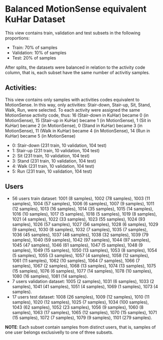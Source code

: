 # Balanced MotionSense equivalent KuHar Dataset

This view contains train, validation and test subsets in the following proportions:
- Train: 70% of samples
- Validation: 10% of samples
- Test: 20% of samples

After splits, the datasets were balanced in relation to the activity code column, that is, each subset have the same number of activitiy samples.

## Activities:

This view contains only samples with activities codes equivalent to MotionSense.
In this way, only activities: Stair-down, Stair-up, Sit, Stand, Walk, Run, were selected.
To each activity were assigned the same MotionSense activity code, thus: 16 (Stair-down in KuHar) became 0 (in MotionSense), 15 (Stair-up in KuHar) became 1 (in MotionSense), 1 (Sit in KuHar) became 2 (in MotionSense), 0 (Stand in KuHar) became 3 (in MotionSense), 11 (Walk in KuHar) became 4 (in MotionSense), 14 (Run in KuHar) became 5 (in MotionSense)

- 0: Stair-down (231 train, 10 validation, 104 test)
- 1: Stair-up (231 train, 10 validation, 104 test)
- 2: Sit (231 train, 10 validation, 104 test)
- 3: Stand (231 train, 10 validation, 104 test)
- 4: Walk (231 train, 10 validation, 104 test)
- 5: Run (231 train, 10 validation, 104 test)

## Users
- 56 users train dataset: 1001 (8 samples), 1002 (78 samples), 1003 (11 samples), 1004 (57 samples), 1006 (6 samples), 1007 (9 samples), 1011 (12 samples), 1013 (16 samples), 1014 (35 samples), 1015 (14 samples), 1016 (10 samples), 1017 (5 samples), 1018 (5 samples), 1019 (8 samples), 1021 (4 samples), 1022 (33 samples), 1023 (55 samples), 1024 (93 samples), 1026 (57 samples), 1027 (56 samples), 1028 (6 samples), 1029 (9 samples), 1030 (8 samples), 1032 (7 samples), 1035 (7 samples), 1036 (45 samples), 1037 (48 samples), 1038 (32 samples), 1039 (79 samples), 1040 (59 samples), 1042 (97 samples), 1044 (97 samples), 1045 (47 samples), 1046 (61 samples), 1047 (5 samples), 1048 (9 samples), 1049 (15 samples), 1050 (13 samples), 1053 (8 samples), 1054 (5 samples), 1055 (3 samples), 1057 (4 samples), 1058 (12 samples), 1061 (11 samples), 1062 (10 samples), 1064 (7 samples), 1066 (7 samples), 1067 (2 samples), 1068 (13 samples), 1074 (13 samples), 1075 (15 samples), 1076 (6 samples), 1077 (14 samples), 1078 (10 samples), 1080 (16 samples), 1081 (14 samples).
- 7 users validation dataset: 1005 (2 samples), 1031 (6 samples), 1033 (2 samples), 1041 (41 samples), 1051 (4 samples), 1069 (1 samples), 1073 (4 samples).
- 17 users test dataset: 1008 (26 samples), 1009 (12 samples), 1010 (11 samples), 1020 (12 samples), 1025 (7 samples), 1034 (100 samples), 1043 (62 samples), 1052 (23 samples), 1056 (9 samples), 1060 (8 samples), 1063 (17 samples), 1065 (12 samples), 1070 (15 samples), 1071 (15 samples), 1072 (7 samples), 1079 (9 samples), 1101 (279 samples).

**NOTE**: Each subset contain samples from distinct users, that is, samples of one user belongs exclusivelly to one of three subsets.

